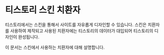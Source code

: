 # 티스토리 스킨 치환자

티스토리에서는 스킨을 통해서 사이트를 자유롭게 디자인할 수 있습니다. 스킨은 치환자를 사용하여 제작되고 사용된 치환자에는 티스토리의 데이터가 대입되어 티스토리의 디자인이 완성됩니다.

이 문서는 스킨에서 사용하는 치환자에 대해 설명합니다.
